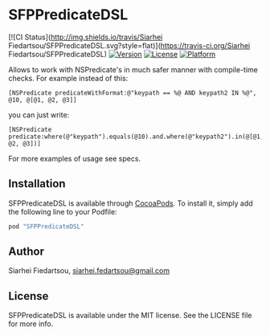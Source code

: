 # SFPPredicateDSL

[![CI Status](http://img.shields.io/travis/Siarhei Fiedartsou/SFPPredicateDSL.svg?style=flat)](https://travis-ci.org/Siarhei Fiedartsou/SFPPredicateDSL)
[![Version](https://img.shields.io/cocoapods/v/SFPPredicateDSL.svg?style=flat)](http://cocoapods.org/pods/SFPPredicateDSL)
[![License](https://img.shields.io/cocoapods/l/SFPPredicateDSL.svg?style=flat)](http://cocoapods.org/pods/SFPPredicateDSL)
[![Platform](https://img.shields.io/cocoapods/p/SFPPredicateDSL.svg?style=flat)](http://cocoapods.org/pods/SFPPredicateDSL)

Allows to work with NSPredicate's in much safer manner with compile-time checks. For example instead of this:
```objc
[NSPredicate predicateWithFormat:@"keypath == %@ AND keypath2 IN %@", @10, @[@1, @2, @3]]
```
you can just write:
```objc
[NSPredicate predicate:where(@"keypath").equals(@10).and.where(@"keypath2").in(@[@1, @2, @3])]
```
For more examples of usage see specs.

## Installation

SFPPredicateDSL is available through [CocoaPods](http://cocoapods.org). To install
it, simply add the following line to your Podfile:

```ruby
pod "SFPPredicateDSL"
```

## Author

Siarhei Fiedartsou, siarhei.fedartsou@gmail.com

## License

SFPPredicateDSL is available under the MIT license. See the LICENSE file for more info.
